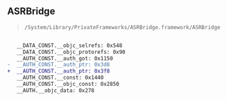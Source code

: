## ASRBridge

> `/System/Library/PrivateFrameworks/ASRBridge.framework/ASRBridge`

```diff

   __DATA_CONST.__objc_selrefs: 0x548
   __DATA_CONST.__objc_protorefs: 0x90
   __AUTH_CONST.__auth_got: 0x1150
-  __AUTH_CONST.__auth_ptr: 0x3d8
+  __AUTH_CONST.__auth_ptr: 0x3f8
   __AUTH_CONST.__const: 0x1440
   __AUTH_CONST.__objc_const: 0x2850
   __AUTH.__objc_data: 0x278

```
